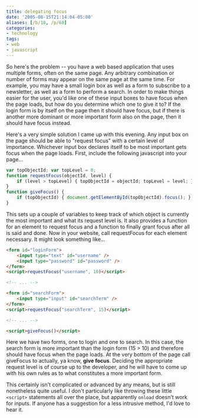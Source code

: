```yaml
---
title: delegating focus
date: '2005-08-15T21:14:04-05:00'
aliases: [/b/18, /p/68]
categories:
- technology
tags:
- web
- javascript
---
```

So here's the problem -- you have a web based application that uses multiple forms, often on the same page.  Any
arbitrary combination or number of forms may appear on the same page at the same time.  For example, you may have a
small login box as well as a form to subscribe to a newsletter, as well as a form to perform a search.  In order to make
things easier for the user, you'd like one of these input boxes to have focus when the page loads, but how do you
determine which one to give it to?  If the login form is by itself on the page then it should have focus, but if there
is another more dominant or more important form also on the page, then it should have focus instead.

Here's a very simple solution I came up with this evening.  Any input box on the page should be able to "request focus"
with a certain level of importance.  Whichever input box declares itself to be most important gets focus when the page
loads.  First, include the following javascript into your page...

``` javascript
var topObjectId; var topLevel = 0;
function requestFocus(objectId, level) {
    if (level > topLevel) { topObjectId = objectId; topLevel = level; }
}
function giveFocus() {
    if (topObjectId) { document.getElementById(topObjectId).focus(); }
}
```

This sets up a couple of variables to keep track of which object is currently the most important and what its request
level is.  It also provides a function for an element to request focus and a function to finally grant focus after all
is said and done.  Now in your website, call requestFocus for each element necessary.  It might look something like...

``` html
<form id="loginForm">
    <input type="text" id="username" />
    <input type="password" id="password" />
</form>
<script>requestFocus("username", 10)</script>

<!-- ... -->

<form id="searchForm">
    <input type="input" id="searchTerm" />
</form>
<script>requestFocus("searchTerm", 15)</script>

<!-- ... -->

<script>giveFocus()</script>
```

Here we have two forms, one to login and one to search.  In this case, the search form is more important than the login
form (15 > 10) and therefore should have focus when the page loads.  At the very bottom of the page call giveFocus to
actually, ya know, __give focus__.  Deciding the appropriate request level is of course up to the developer, and he will
have to come up with his own rules as to what constitutes a more important form.

This certainly isn't complicated or advanced by any means, but is still nonetheless quite useful.  I don't particularly
like throwing these little `<script>` statements all over the place, but apparently `onload` doesn't work for inputs.
If anyone has a suggestion for a less intrusive method, I'd love to hear it.

